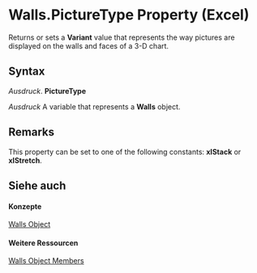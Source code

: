 
# Walls.PictureType Property (Excel)

Returns or sets a  **Variant** value that represents the way pictures are displayed on the walls and faces of a 3-D chart.


## Syntax

 _Ausdruck_. **PictureType**

 _Ausdruck_ A variable that represents a **Walls** object.


## Remarks

This property can be set to one of the following constants:  **xlStack** or **xlStretch**.


## Siehe auch


#### Konzepte


[Walls Object](9c6f0c5b-dbb8-7d71-44b7-29987e750cd3.md)
#### Weitere Ressourcen


[Walls Object Members](http://msdn.microsoft.com/library/1361366d-6831-3d5c-8b6e-474b1c9d3119%28Office.15%29.aspx)